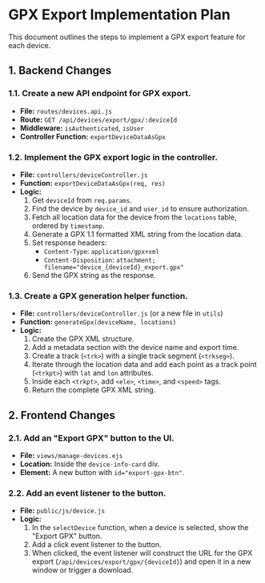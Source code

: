 # GPX Export Implementation Plan

This document outlines the steps to implement a GPX export feature for each device.

## 1. Backend Changes

### 1.1. Create a new API endpoint for GPX export.
- **File:** `routes/devices.api.js`
- **Route:** `GET /api/devices/export/gpx/:deviceId`
- **Middleware:** `isAuthenticated`, `isUser`
- **Controller Function:** `exportDeviceDataAsGpx`

### 1.2. Implement the GPX export logic in the controller.
- **File:** `controllers/deviceController.js`
- **Function:** `exportDeviceDataAsGpx(req, res)`
- **Logic:**
    1. Get `deviceId` from `req.params`.
    2. Find the device by `device_id` and `user_id` to ensure authorization.
    3. Fetch all location data for the device from the `locations` table, ordered by `timestamp`.
    4. Generate a GPX 1.1 formatted XML string from the location data.
    5. Set response headers:
        - `Content-Type`: `application/gpx+xml`
        - `Content-Disposition`: `attachment; filename="device_{deviceId}_export.gpx"`
    6. Send the GPX string as the response.

### 1.3. Create a GPX generation helper function.
- **File:** `controllers/deviceController.js` (or a new file in `utils`)
- **Function:** `generateGpx(deviceName, locations)`
- **Logic:**
    1. Create the GPX XML structure.
    2. Add a metadata section with the device name and export time.
    3. Create a track (`<trk>`) with a single track segment (`<trkseg>`).
    4. Iterate through the location data and add each point as a track point (`<trkpt>`) with `lat` and `lon` attributes.
    5. Inside each `<trkpt>`, add `<ele>`, `<time>`, and `<speed>` tags.
    6. Return the complete GPX XML string.

## 2. Frontend Changes

### 2.1. Add an "Export GPX" button to the UI.
- **File:** `views/manage-devices.ejs`
- **Location:** Inside the `device-info-card` div.
- **Element:** A new button with `id="export-gpx-btn"`.

### 2.2. Add an event listener to the button.
- **File:** `public/js/device.js`
- **Logic:**
    1. In the `selectDevice` function, when a device is selected, show the "Export GPX" button.
    2. Add a click event listener to the button.
    3. When clicked, the event listener will construct the URL for the GPX export (`/api/devices/export/gpx/{deviceId}`) and open it in a new window or trigger a download.
